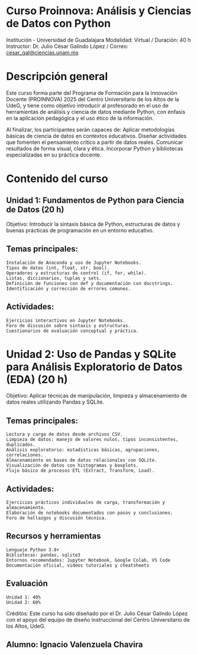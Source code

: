 # Curso Proinnova: Análisis y Ciencias de Datos con Python
Institución - Universidad de Guadalajara
Modalidad: Virtual / Duración: 40 h
Instructor: Dr. Julio César Galindo López / Correo: cesar_gal@ciencias.unam.mx

# Descripción general
Este curso forma parte del Programa de Formación para la Innovación Docente (PROINNOVA) 2025 del Centro Universitario de los Altos de la UdeG, y tiene como objetivo introducir al profesorado en el uso de herramientas de análisis y ciencia de datos mediante Python, con énfasis en la aplicación pedagógica y el uso ético de la información.

Al finalizar, los participantes serán capaces de:
    Aplicar metodologías básicas de ciencia de datos en contextos educativos.
    Diseñar actividades que fomenten el pensamiento crítico a partir de datos reales.
    Comunicar resultados de forma visual, clara y ética.
    Incorporar Python y bibliotecas especializadas en su práctica docente.

# Contenido del curso
## Unidad 1: Fundamentos de Python para Ciencia de Datos (20 h)
Objetivo: Introducir la sintaxis básica de Python, estructuras de datos y buenas prácticas de programación en un entorno educativo.

## Temas principales:
    Instalación de Anaconda y uso de Jupyter Notebooks.
    Tipos de datos (int, float, str, bool).
    Operadores y estructuras de control (if, for, while).
    Listas, diccionarios, tuplas y sets.
    Definición de funciones con def y documentación con docstrings.
    Identificación y corrección de errores comunes.

## Actividades:
    Ejercicios interactivos en Jupyter Notebooks.
    Foro de discusión sobre sintaxis y estructuras.
    Cuestionarios de evaluación conceptual y práctica.

# Unidad 2: Uso de Pandas y SQLite para Análisis Exploratorio de Datos (EDA) (20 h)
Objetivo: Aplicar técnicas de manipulación, limpieza y almacenamiento de datos reales utilizando Pandas y SQLite.

## Temas principales:
    Lectura y carga de datos desde archivos CSV.
    Limpieza de datos: manejo de valores nulos, tipos inconsistentes, duplicados.
    Análisis exploratorio: estadísticas básicas, agrupaciones, correlaciones.
    Almacenamiento en bases de datos relacionales con SQLite.
    Visualización de datos con histogramas y boxplots.
    Flujo básico de procesos ETL (Extract, Transform, Load).

## Actividades:
    Ejercicios prácticos individuales de carga, transformación y almacenamiento.
    Elaboración de notebooks documentados con pasos y conclusiones.
    Foro de hallazgos y discusión técnica.

## Recursos y herramientas
    Lenguaje Python 3.8+
    Bibliotecas: pandas, sqlite3
    Entornos recomendados: Jupyter Notebook, Google Colab, VS Code
    Documentación oficial, videos tutoriales y cheatsheets

## Evaluación
    Unidad 1: 40%
    Unidad 2: 60%

Créditos: Este curso ha sido diseñado por el Dr. Julio César Galindo López con el apoyo del equipo de diseño instruccional del Centro Universitario de los Altos, UdeG.

## Alumno: Ignacio Valenzuela Chavira
